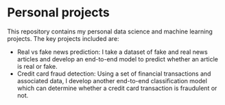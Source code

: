 # Personal projects

This repository contains my personal data science and machine learning projects. The key projects included are:
- Real vs fake news prediction: I take a dataset of fake and real news articles and develop an end-to-end model to predict whether an article is real or fake.
- Credit card fraud detection: Using a set of financial transactions and associated data, I develop another end-to-end classification model which can determine whether a credit card transaction is fraudulent or not.
